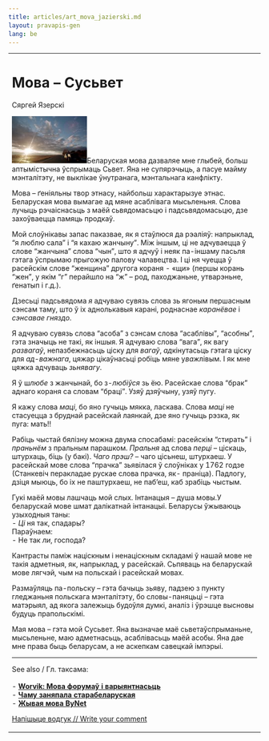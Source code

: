 ```yaml
---
title: articles/art_mova_jazierski.md 
layout: pravapis-gen
lang: be
---
```



<table>
<tbody>
<tr class="odd">

<td>
<h1 id="мова-сусьвет">Мова – Сусьвет</h1>
<p>Сяргей Язерскі</p>
<p><img src="zachad2.jpg" width="150" height="94" alt="Belarusian language - my universe" />Беларуская мова дазваляе мне глыбей, больш аптымістычна ўспрымаць Сьвет. Яна не супярэчыць, а пасуе майму мэнталітэту, не выклікае ўнутранага, мэнтальнага канфлікту.</p>
<p>Мова – ґеніяльны твор этнасу, найбольш характарызуе этнас. Беларуская мова вымагае ад мяне асаблівага мысьленьня. Слова лучыць рэчаіснасьць з маёй сьвядомасьцю і падсьвядомасьцю, дзе захоўваецца памяць продкаў.</p>
<p>Мой слоўнікавы запас паказвае, як я стаўлюся да рэаліяў: напрыклад, “я люблю сала” і “я кахаю жанчыну”. Між іншым, ці не адчуваецца ў слове “жанчына” слова “чын”, што я адчуў і неяк па-іншаму пасьля гэтага ўспрымаю прыгожую палову чалавецтва. І ці ня чуецца ў расейскім слове “женщина” другога кораня - «щи» (першы корань “жен”, у якім “г” перайшло на “ж” – род, паходжаньне, утварэньне, ґенатып і г.д.).</p>
<p>Дзесьці падсьвядома <em>я</em> адчуваю сувязь слова зь ягоным першасным сэнсам таму, што ў іх аднолькавыя карані, роднаснае <em>каранёвае</em> і <em>сэнсавае гняздо</em>.</p>
<p>Я адчуваю сувязь слова “асоба” з сэнсам слова “асаблівы”, “асобны”, гэта значыць не такі, як іншыя. Я адчуваю слова “вага”, як вагу <em>развагаў</em>, непазбежнасьць ціску для <em>вагаў</em>, <em>ад</em>кінутасьць гэтага ціску для <em>ад-важнага</em>, цяжар цікаўнасьці робіць мяне у<em>важ</em>лівым. І як мне цяжка адчуваць <em>зьнявагу</em>.</p>
<p>Я ў ш<em>любе</em> з жанчынай, бо з-<em>любіўся</em> зь ёю. Расейскае слова “брак” аднаго кораня са словам “браці”. Узяў дзяўчыну, узяў пугу.</p>
<p>Я кажу слова <em>маці</em>, бо яно гучыць мякка, ласкава. Слова <em>маці</em> не стасуецца з бруднай расейскай лаянкай, дзе яно гучыць рэзка, як пуга: мать!!</p>
<p>Рабіць чыстай бялізну можна двума спосабамі: расейскім “стирать” і <em>праньнём</em> з пральным парашком. <em>Пральня</em> ад слова <em>перці</em> – ціскаць, штурхаць, біць (у бакі). <em>Чаго прэш?</em> – чаго цісьнеш, штурхаеш. У расейскай мове слова “прачка” зьявілася ў слоўніках у 1762 годзе (Станкевіч перакладае рускае слова прачка, як- праніца). Падлогу, дзіця мыюць, бо іх не паштурхаеш, не паб’еш, каб зрабіць чыстым.</p>
<p>Гукі маёй мовы лашчаць мой слых. Інтанацыя – душа мовы.У беларускай мове шмат далікатнай інтанацыі. Беларусы ўжываюць узыходныя таны:<br />
- <em>Ці</em> ня так, спадары?<br />
Параўнаем:<br />
- Не так <em>ли</em>, господа?</p>
<p>Кантрасты паміж націскным і ненаціскным складамі ў нашай мове не такія адметныя, як, напрыклад, у расейскай. Сьпяваць на беларускай мове лягчэй, чым на польскай і расейскай мовах.</p>
<p>Размаўляць па-польску – гэта бачыць зьяву, падзею з пункту гледжаньня польскага мэнталітэту, бо словы-паняцьці – гэта матэрыял, ад якога залежыць будоўля думкі, аналіз і ўрэшце высновы будуць прапольскімі.</p>
<p>Мая мова – гэта мой Сусьвет. Яна вызначае маё сьветаўспрыманьне, мысьленьне, маю адметнасьць, асаблівасьць маёй асобы. Яна дае мне права быць беларусам, а не аскепкам савецкай імпэрыі.</p>
<hr />
<p>See also / Гл. таксама:<br />
<br />
- <strong><a href="articles/art_worvik1.html">Worvik: Мова форумаў і варыянтнасьць</a></strong><br />
- <strong><a href="articles/art_decline.html">Чаму заняпала старабеларуская</a></strong><br />
- <strong><a href="articles/art_netspeak.html">Жывая мова ByNet</a></strong><br />
</p>
<p><span class="small"><a href="gb_add.html?ref=http%3A%2F%2Fwww%2Epravapis%2Eorg%2Fart%5Fmova%5Fjazierski%2Easp">Напішыце водгук // Write your comment</a></span></p></td>
</tr>
</tbody>
</table>
